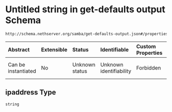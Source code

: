 # Untitled string in get-defaults output Schema

```txt
http://schema.nethserver.org/samba/get-defaults-output.json#/properties/ipaddress_list/items/properties/ipaddress
```



| Abstract            | Extensible | Status         | Identifiable            | Custom Properties | Additional Properties | Access Restrictions | Defined In                                                                         |
| :------------------ | :--------- | :------------- | :---------------------- | :---------------- | :-------------------- | :------------------ | :--------------------------------------------------------------------------------- |
| Can be instantiated | No         | Unknown status | Unknown identifiability | Forbidden         | Allowed               | none                | [get-defaults-output.json*](samba/get-defaults-output.json "open original schema") |

## ipaddress Type

`string`
